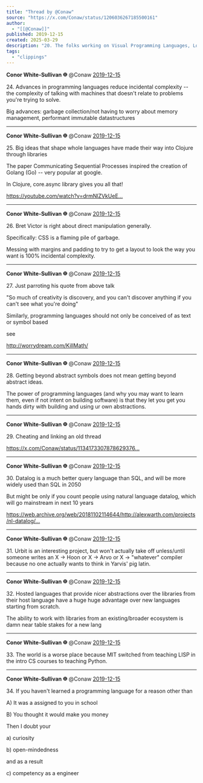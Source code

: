 ```yaml
---
title: "Thread by @Conaw"
source: "https://x.com/Conaw/status/1206036267185500161"
author:
  - "[[@Conaw]]"
published: 2019-12-15
created: 2025-03-29
description: "20. The folks working on Visual Programming Languages, Low Code, or No Code, to try to make programming more accessible to people are... I d"
tags:
  - "clippings"
---
```

**Conor White-Sullivan 𐃏** @Conaw [2019-12-15](https://x.com/Conaw/status/1206098000893792256)

24\. Advances in programming languages reduce incidental complexity -- the complexity of talking with machines that doesn't relate to problems you're trying to solve.

Big advances: garbage collection/not having to worry about memory management, performant immutable datastructures

---

**Conor White-Sullivan 𐃏** @Conaw [2019-12-15](https://x.com/Conaw/status/1206099444434817024)

25\. Big ideas that shape whole languages have made their way into Clojure through libraries

The paper Communicating Sequential Processes inspired the creation of Golang (Go) -- very popular at google.

In Clojure, core.async library gives you all that!

https://youtube.com/watch?v=drmNlZVkUeE…

---

**Conor White-Sullivan 𐃏** @Conaw [2019-12-15](https://x.com/Conaw/status/1206101827592343554)

26\. Bret Victor is right about direct manipulation generally.

Specifically: CSS is a flaming pile of garbage.

Messing with margins and padding to try to get a layout to look the way you want is 100% incidental complexity.

---

**Conor White-Sullivan 𐃏** @Conaw [2019-12-15](https://x.com/Conaw/status/1206103096343973890)

27\. Just parroting his quote from above talk

"So much of creativity is discovery, and you can't discover anything if you can't see what you're doing"

Similarly, programming languages should not only be conceived of as text or symbol based

see

http://worrydream.com/KillMath/

---

**Conor White-Sullivan 𐃏** @Conaw [2019-12-15](https://x.com/Conaw/status/1206103672125448192)

28\. Getting beyond abstract symbols does not mean getting beyond abstract ideas.

The power of programming languages (and why you may want to learn them, even if not intent on building software) is that they let you get you hands dirty with building and using ur own abstractions.

---

**Conor White-Sullivan 𐃏** @Conaw [2019-12-15](https://x.com/Conaw/status/1206104762690621441)

29\. Cheating and linking an old thread

https://x.com/Conaw/status/1134173307878629376…

---

**Conor White-Sullivan 𐃏** @Conaw [2019-12-15](https://x.com/Conaw/status/1206105673441824768)

30\. Datalog is a much better query language than SQL, and will be more widely used than SQL in 2050

But might be only if you count people using natural language datalog, which will go mainstream in next 10 years

https://web.archive.org/web/20181102114644/http://alexwarth.com/projects/nl-datalog/…

---

**Conor White-Sullivan 𐃏** @Conaw [2019-12-15](https://x.com/Conaw/status/1206107477462278144)

31\. Urbit is an interesting project, but won't actually take off unless/until someone writes an X -> Hoon or X -> Arvo or X -> "whatever" compiler because no one actually wants to think in Yarvis' pig latin.

---

**Conor White-Sullivan 𐃏** @Conaw [2019-12-15](https://x.com/Conaw/status/1206108742309175297)

32\. Hosted languages that provide nicer abstractions over the libraries from their host language have a huge huge advantage over new languages starting from scratch.

The ability to work with libraries from an existing/broader ecosystem is damn near table stakes for a new lang

---

**Conor White-Sullivan 𐃏** @Conaw [2019-12-15](https://x.com/Conaw/status/1206109400584245248)

33\. The world is a worse place because MIT switched from teaching LISP in the intro CS courses to teaching Python.

---

**Conor White-Sullivan 𐃏** @Conaw [2019-12-15](https://x.com/Conaw/status/1206128704457334784)

34\. If you haven't learned a programming language for a reason other than

A) It was a assigned to you in school

B) You thought it would make you money

Then I doubt your

a) curiosity

b) open-mindedness

and as a result

c) competency as a engineer